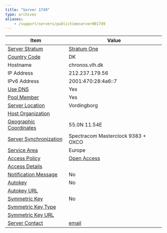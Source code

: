 ```yaml
---
title: "Server 1749"
type: archives
aliases:
    - /support/servers/publictimeserver001749
---
```


| Item | Value |
| ----- | ----- |
| [Server Stratum](/support/servers/serverstratum) | [Stratum One](/support/servers/stratumonetimeservers) |
| [Country Code](/support/servers/countrycode) | DK |
| Hostname |  chronos.vlh.dk |
| IP Address |  212.237.179.56 |
| IPv6 Address |  2001:470:28:4a6::7 |
| [Use DNS](/support/servers/usedns) | Yes |
| [Pool Member](/support/servers/poolmember) | Yes |
| [Server Location](/support/servers/serverlocation) |  Vordingborg |
| [Host Organization](/support/servers/hostorganization) | |
| [ Geographic Coordinates](/support/servers/geographiccoordinates) |  55.0N 11.54E |
| [Server Synchronization](/support/servers/serversynchronization) |  Spectracom Masterclock 9383 + OXCO |
| [Service Area](/support/servers/servicearea) | Europe |
| [Access Policy](/support/servers/accesspolicy) | [Open Access](/support/servers/openaccess) |
| [Access Details](/support/servers/accessdetails) |  |
| [Notification Message](/support/servers/notificationmessage) | No |
| [Autokey](/support/servers/autokey) | No |
| [Autokey URL](/support/servers/autokeyurl) | |
| [Symmetric Key](/support/servers/symmetrickey) | No |
| [Symmetric Key Type](/support/servers/symmetrickeytype) | |
| [Symmetric Key URL](/support/servers/symmetrickeyurl) | |
| [Server Contact](/support/servers/servercontact) | [email](mailto:admin@vlh.dk) |